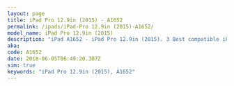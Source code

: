 ```yaml
---
layout: page
title: iPad Pro 12.9in (2015) - A1652
permalink: /ipads/iPad-Pro 12.9in (2015)-A1652/
model_name: iPad Pro 12.9in (2015)
description: "iPad A1652 - iPad Pro 12.9in (2015). 3 Best compatible iPad cases, pens, chargers and keyboards."
aka: 
code: A1652
date: 2018-06-05T06:49:20.307Z
sim: true
keywords: "iPad Pro 12.9in (2015), A1652"
---
```


